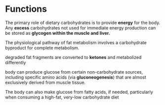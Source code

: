 # Functions

The primary role of dietary carbohydrates is to provide **energy** for the body. Any **excess** carbohydrates not used for immediate energy production can be stored as **glycogen within the muscle and liver.**

The physiological pathway of fat metabolism involves a carbohydrate byproduct for complete metabolism.

degraded fat fragments are converted to **ketones** and metabolized differently

body can produce glucose from certain non-carbohydrate sources, including specific amino acids \(via **gluconeogenesis**\) that are almost exclusively derived from muscle tissue. 

The body can also make glucose from fatty acids, if needed, particularly when consuming a high-fat, very-low carbohydrate diet

